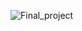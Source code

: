 ![Final_project](https://github.com/UmerYasir718/WebTech/assets/131971007/a64be91c-eac3-49a0-803a-d5989445ec3c)

